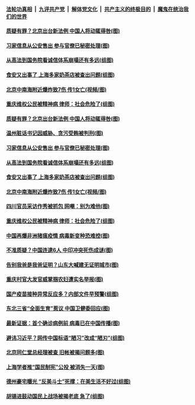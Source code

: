 

####  [法轮功真相](../../../../basic/blob/master/README.md?t=02241401) &nbsp;|&nbsp; [九评共产党](../../../../9ping.md/blob/master/README.md?t=02241401) &nbsp;|&nbsp; [解体党文化](../../../../jtdwh.md/blob/master/README.md?t=02241401)  &nbsp;|&nbsp; [共产主义的终极目的](../../../../gczydzjmd.md/blob/master/README.md?t=02241401) &nbsp;|&nbsp; [魔鬼在统治我们的世界](../../../../mgztzwmdsj.md/blob/master/README.md?t=02241401) 

#### [质疑有罪？北京出台新法例 中国人将动辄得咎(图)](../pages/p1/963523.md?t=02241401) 

#### [习家信息从公安售出 参与官僚已秘密处理(图)](../pages/p1/963541.md?t=02241401) 

#### [从高法到国务院看诚信体系崩塌还有多远(组图)](../pages/p1/961519.md?t=02241401) 

#### [食安又出事了 上海多家奶茶店被查出问题(组图)](../pages/p1/963540.md?t=02241401) 

#### [北京中南海附近爆炸致7伤 传1女亡(视频/图)](../pages/p1/963515.md?t=02241401) 

#### [重庆维权公民被精神病 律师：社会危险了(组图)](../pages/p1/963509.md?t=02241401) 

#### [质疑有罪？北京出台新法例 中国人将动辄得咎(图)](../pages/p1/963523.md?t=02241401) 

#### [温州脏话书记因威胁、贪污受贿被判刑(图)](../pages/p1/963555.md?t=02241401) 

#### [习家信息从公安售出 参与官僚已秘密处理(图)](../pages/p1/963541.md?t=02241401) 

#### [从高法到国务院看诚信体系崩塌还有多远(组图)](../pages/p1/961519.md?t=02241401) 

#### [食安又出事了 上海多家奶茶店被查出问题(组图)](../pages/p1/963540.md?t=02241401) 

#### [北京中南海附近爆炸致7伤 传1女亡(视频/图)](../pages/p1/963515.md?t=02241401) 

#### [四川官员采访作秀被抓包 网嘲：别为难他(图)](../pages/p1/963514.md?t=02241401) 

#### [重庆维权公民被精神病 律师：社会危险了(组图)](../pages/p1/963509.md?t=02241401) 

#### [中国再爆非洲猪瘟疫情 病毒新变种恐难控(图)](../pages/p1/963500.md?t=02241401) 

#### [不准质疑？中国连逮6人 中印冲突死伤成谜(图)](../pages/p1/963411.md?t=02241401) 

#### [告别我爸是我爸证明？山东大喊建无证明城市(图)](../pages/p1/963454.md?t=02241401) 

#### [重庆村官大发官威掌掴农妇遭实名举报(图)](../pages/p1/963485.md?t=02241401) 

#### [国产疫苗接种异常反应多？内部文件早预警(组图)](../pages/p1/963469.md?t=02241401) 

#### [东北三省“全面生育”惹议 中国卫健委回应(图)](../pages/p1/963448.md?t=02241401) 

#### [最新证据：首个确诊病例前 病毒已在中国传播(图)](../pages/p1/963421.md?t=02241401) 

#### [避讳习近平？网传中国标语“陋习”改成“陋刃”(组图)](../pages/p1/963404.md?t=02241401) 

#### [北京同仁堂总经理被查 旧帐被揭问题多(图)](../pages/p1/963389.md?t=02241401) 

#### [上海学者推“国民制宪”公投 被消失一天(图)](../pages/p1/963375.md?t=02241401) 

#### [德州豪宅曝光 “反美斗士”死撑：在美生活不好过(组图)](../pages/p1/963325.md?t=02241401) 

#### [胡锡进鼓动国民上战场被揭老底 急了(组图)](../pages/p1/963350.md?t=02241401) 

